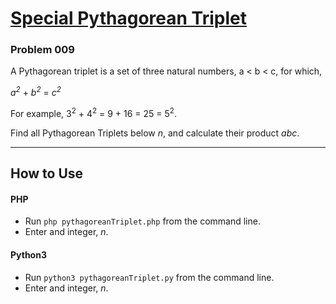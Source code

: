 # [Special Pythagorean Triplet](https://projecteuler.net/problem=9)

### Problem 009

A Pythagorean triplet is a set of three natural numbers, a < b < c, for which,

*a<sup>2</sup>* + *b<sup>2</sup>* = *c<sup>2</sup>*

For example, 3<sup>2</sup> + 4<sup>2</sup> = 9 + 16 = 25 = 5<sup>2</sup>.

Find all Pythagorean Triplets below *n*, and calculate their product *abc*.

---

## How to Use

#### **PHP**

* Run `php pythagoreanTriplet.php` from the command line.
* Enter and integer, *n*.

#### **Python3**

* Run `python3 pythagoreanTriplet.py` from the command line.
* Enter and integer, *n*.
